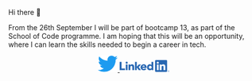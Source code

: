 Hi there 👋

From the 26th September I will be part of bootcamp 13, as part of the School of Code programme. I am hoping that this will be an opportunity, where I can learn the skills needed to begin a career in tech.

<div align="center">
  <a href="https://twitter.com/coderRach" target="_blank" class="twitter"><img src="https://github.com/rachvm/rachvm/blob/main/2021%20Twitter%20logo%20-%20blue.png" width="40">
  <a href="https://www.linkedin.com/in/rachel-morris-a3b125251/" target="_blank" class="linkedin><img src="" width="80"><img src="https://github.com/rachvm/rachvm/blob/207264e745c5fe80ca527de014b7ad5fcda69815/LI-Logo.png" width="100">
  </div>
